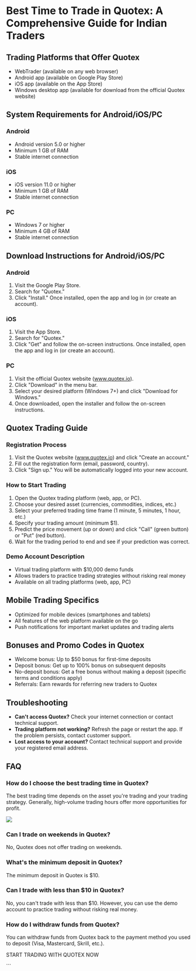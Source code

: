 # Best Time to Trade in Quotex: A Comprehensive Guide for Indian Traders

## Trading Platforms that Offer Quotex

-   WebTrader (available on any web browser)
-   Android app (available on Google Play Store)
-   iOS app (available on the App Store)
-   Windows desktop app (available for download from the official Quotex
    website)

## System Requirements for Android/iOS/PC

### Android

-   Android version 5.0 or higher
-   Minimum 1 GB of RAM
-   Stable internet connection

### iOS

-   iOS version 11.0 or higher
-   Minimum 1 GB of RAM
-   Stable internet connection

### PC

-   Windows 7 or higher
-   Minimum 4 GB of RAM
-   Stable internet connection

## Download Instructions for Android/iOS/PC

### Android

1.  Visit the Google Play Store.
2.  Search for "Quotex."
3.  Click "Install." Once installed, open the app and log in (or
    create an account).

### iOS

1.  Visit the App Store.
2.  Search for "Quotex."
3.  Click "Get" and follow the on-screen instructions. Once
    installed, open the app and log in (or create an account).

### PC

1.  Visit the official Quotex website (www.quotex.io).
2.  Click "Download" in the menu bar.
3.  Select your desired platform (Windows 7+) and click "Download for
    Windows."
4.  Once downloaded, open the installer and follow the on-screen
    instructions.

## Quotex Trading Guide

### Registration Process

1.  Visit the Quotex website (www.quotex.io) and click "Create an
    account."
2.  Fill out the registration form (email, password, country).
3.  Click "Sign up." You will be automatically logged into your
    new account.

### How to Start Trading

1.  Open the Quotex trading platform (web, app, or PC).
2.  Choose your desired asset (currencies, commodities, indices, etc.)
3.  Select your preferred trading time frame (1 minute, 5 minutes, 1
    hour, etc.)
4.  Specify your trading amount (minimum \$1).
5.  Predict the price movement (up or down) and click "Call"
    (green button) or "Put" (red button).
6.  Wait for the trading period to end and see if your prediction was
    correct.

### Demo Account Description

-   Virtual trading platform with \$10,000 demo funds
-   Allows traders to practice trading strategies without risking real
    money
-   Available on all trading platforms (web, app, PC)

## Mobile Trading Specifics

-   Optimized for mobile devices (smartphones and tablets)
-   All features of the web platform available on the go
-   Push notifications for important market updates and trading alerts

## Bonuses and Promo Codes in Quotex

-   Welcome bonus: Up to \$50 bonus for first-time deposits
-   Deposit bonus: Get up to 100% bonus on subsequent deposits
-   No-deposit bonus: Get a free bonus without making a deposit
    (specific terms and conditions apply)
-   Referrals: Earn rewards for referring new traders to Quotex

## Troubleshooting

-   **Can\'t access Quotex?** Check your internet connection or contact
    technical support.
-   **Trading platform not working?** Refresh the page or restart the
    app. If the problem persists, contact customer support.
-   **Lost access to your account?** Contact technical support and
    provide your registered email address.

## FAQ

### How do I choose the best trading time in Quotex?

The best trading time depends on the asset you\'re trading and your
trading strategy. Generally, high-volume trading hours offer more
opportunities for profit.

[![](https://static.quotex.io/files/4_en/300_250.jpg)](https://traff.sbs/brokerqxlid)

### Can I trade on weekends in Quotex?

No, Quotex does not offer trading on weekends.

### What\'s the minimum deposit in Quotex?

The minimum deposit in Quotex is \$10.

### Can I trade with less than \$10 in Quotex?

No, you can\'t trade with less than \$10. However, you can use the demo
account to practice trading without risking real money.

### How do I withdraw funds from Quotex?

You can withdraw funds from Quotex back to the payment method you used
to deposit (Visa, Mastercard, Skrill, etc.).

START TRADING WITH QUOTEX NOW

\`\`\`

